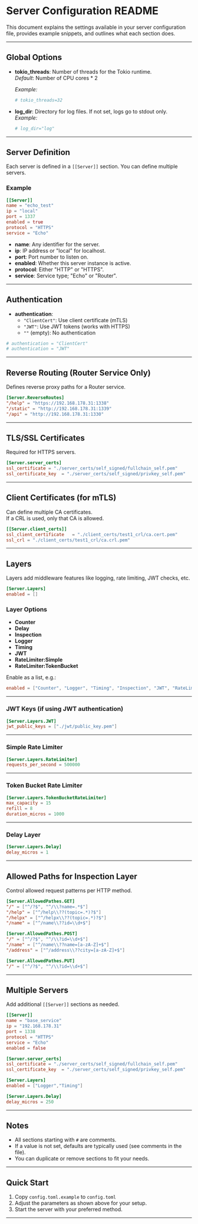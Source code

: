 # Server Configuration README

This document explains the settings available in your server configuration file, provides example snippets, and outlines what each section does.

---

## Global Options

- **tokio_threads**: Number of threads for the Tokio runtime.  
  _Default_: Number of CPU cores  * 2

  _Example:_  
  ```toml
  # tokio_threads=32
  ```
- **log_dir**: Directory for log files. If not set, logs go to stdout only.  
  _Example:_  
  ```toml
  # log_dir="log"
  ```

---

## Server Definition

Each server is defined in a `[[Server]]` section. You can define multiple servers.

### Example

```toml
[[Server]]
name = "echo_test"
ip = "local"
port = 1337
enabled = true
protocol = "HTTPS"
service = "Echo"
```

- **name**: Any identifier for the server.
- **ip**: IP address or "local" for localhost.
- **port**: Port number to listen on.
- **enabled**: Whether this server instance is active.
- **protocol**: Either "HTTP" or "HTTPS".
- **service**: Service type; "Echo" or "Router".

---

## Authentication

- **authentication**:  
  - `"ClientCert"`: Use client certificate (mTLS)  
  - `"JWT"`: Use JWT tokens (works with HTTPS)  
  - `""` (empty): No authentication

```toml
# authentication = "ClientCert"
# authentication = "JWT"
```

---

## Reverse Routing (Router Service Only)

Defines reverse proxy paths for a Router service.

```toml
[Server.ReverseRoutes]
"/help" = "https://192.168.178.31:1338"
"/static" = "http://192.168.178.31:1339"
"/api" = "http://192.168.178.31:1330"
```

---

## TLS/SSL Certificates

Required for HTTPS servers.

```toml
[Server.server_certs]
ssl_certificate = "./server_certs/self_signed/fullchain_self.pem"
ssl_certificate_key  = "./server_certs/self_signed/privkey_self.pem"
```

---

## Client Certificates (for mTLS)

Can define multiple CA certificates.  
If a CRL is used, only that CA is allowed.

```toml
[[Server.client_certs]]
ssl_client_certificate   = "./client_certs/test1_crl/ca.cert.pem"
ssl_crl = "./client_certs/test1_crl/ca.crl.pem"
```

---

## Layers

Layers add middleware features like logging, rate limiting, JWT checks, etc.

```toml
[Server.Layers]
enabled = []
```

### Layer Options

- **Counter**
- **Delay**
- **Inspection**
- **Logger**
- **Timing**
- **JWT**
- **RateLimiter:Simple**
- **RateLimiter:TokenBucket**

Enable as a list, e.g.:
```toml
enabled = ["Counter", "Logger", "Timing", "Inspection", "JWT", "RateLimiter:Simple"]
```

---

### JWT Keys (if using JWT authentication)

```toml
[Server.Layers.JWT]
jwt_public_keys = ["./jwt/public_key.pem"]
```

---

### Simple Rate Limiter

```toml
[Server.Layers.RateLimiter]
requests_per_second = 500000
```

---

### Token Bucket Rate Limiter

```toml
[Server.Layers.TokenBucketRateLimiter]
max_capacity = 15
refill = 8
duration_micros = 1000
```

---

### Delay Layer

```toml
[Server.Layers.Delay]
delay_micros = 1
```

---

## Allowed Paths for Inspection Layer

Control allowed request patterns per HTTP method.

```toml
[Server.AllowedPathes.GET]
"/" = ["^/?$", "^/\\?name=.*$"]
"/help" = ["^/help\\??(topic=.*)?$"]
"/helpx" = ["^/helpx\\??(topic=.*)?$"]
"/name" = ["^/name\\??id=\\d+$"]

[Server.AllowedPathes.POST]
"/" = ["^/?$", "^/\\?id=\\d+$"]
"/name" = ["^/name\\??name=[a-zA-Z]+$"]
"/address" = ["^/address\\??city=[a-zA-Z]+$"]

[Server.AllowedPathes.PUT]
"/" = ["^/?$", "^/\\?id=\\d+$"]
```

---

## Multiple Servers

Add additional `[[Server]]` sections as needed.

```toml
[[Server]]
name = "base_service"
ip = "192.168.178.31"
port = 1338
protocol = "HTTPS"
service = "Echo"
enabled = false

[Server.server_certs]
ssl_certificate = "./server_certs/self_signed/fullchain_self.pem"
ssl_certificate_key  = "./server_certs/self_signed/privkey_self.pem"

[Server.Layers]
enabled = ["Logger","Timing"]

[Server.Layers.Delay]
delay_micros = 250
```

---

## Notes

- All sections starting with `#` are comments.
- If a value is not set, defaults are typically used (see comments in the file).
- You can duplicate or remove sections to fit your needs.

---

## Quick Start

1. Copy `config.toml.example` to `config.toml`
2. Adjust the parameters as shown above for your setup.
3. Start the server with your preferred method.

---
